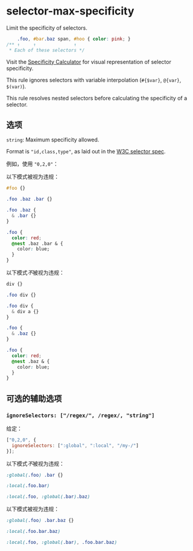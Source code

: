 # selector-max-specificity

Limit the specificity of selectors.

```css
    .foo, #bar.baz span, #hoo { color: pink; }
/** ↑     ↑              ↑
 * Each of these selectors */
```

Visit the [Specificity Calculator](https://specificity.keegan.st) for visual representation of selector specificity.

This rule ignores selectors with variable interpolation (`#{$var}`, `@{var}`, `$(var)`).

This rule resolves nested selectors before calculating the specificity of a selector.

## 选项

`string`: Maximum specificity allowed.

Format is `"id,class,type"`, as laid out in the [W3C selector spec](https://drafts.csswg.org/selectors/#specificity-rules).

例如，使用 `"0,2,0"`：

以下模式被视为违规：

```css
#foo {}
```

```css
.foo .baz .bar {}
```

```css
.foo .baz {
  & .bar {}
}
```

```css
.foo {
  color: red;
  @nest .baz .bar & {
    color: blue;
  }
}
```

以下模式*不*被视为违规：

```css
div {}
```

```css
.foo div {}
```

```css
.foo div {
  & div a {}
}
```

```css
.foo {
  & .baz {}
}
```

```css
.foo {
  color: red;
  @nest .baz & {
    color: blue;
  }
}
```

## 可选的辅助选项

### `ignoreSelectors: ["/regex/", /regex/, "string"]`

给定：

```js
["0,2,0", {
  ignoreSelectors: [":global", ":local", "/my-/"]
}];
```

以下模式*不*被视为违规：

```css
:global(.foo) .bar {}
```

```css
:local(.foo.bar)
```

```css
:local(.foo, :global(.bar).baz)
```

以下模式被视为违规：

```css
:global(.foo) .bar.baz {}
```

```css
:local(.foo.bar.baz)
```

```css
:local(.foo, :global(.bar), .foo.bar.baz)
```
